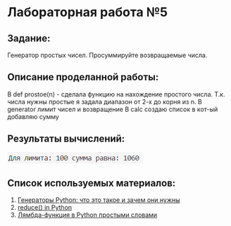 # Лабораторная работа №5
## Задание: 
Генератор простых чисел. Просуммируйте возвращаемые числа.
## Описание проделанной работы:
В def prostoe(n) - сделала функцию на нахождение простого числа. Т.к. числа нужны простые я задала диапазон от 2-х до корня из n.
В generator лимит чисел и возвращение
В calc создаю список в кот-ый добавляю сумму
## Результаты вычислений:
![alt text](image.png)
## Список используемых материалов:
1. [Генераторы Python: что это такое и зачем они нужны](https://skillbox.ru/media/code/generatory_python_chto_eto_takoe_i_zachem_oni_nuzhny/)
2. [reduce() in Python](https://www.geeksforgeeks.org/reduce-in-python/)
3. [Лямбда-функция в Python простыми словами](https://habr.com/ru/companies/piter/articles/674234/)
